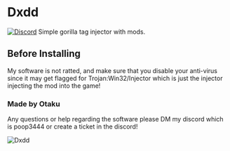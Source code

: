 # Dxdd
[![Discord](https://img.shields.io/discord/1114388554873831484?label=discord)](https://discord.gg/fXR6TErSca)
Simple gorilla tag injector with mods.

## Before Installing
My software is not ratted, and make sure that you disable your anti-virus since it may get flagged for Trojan:Win32/Injector which is just the injector injecting the mod into the game!

### Made by Otaku
Any questions or help regarding the software please DM my discord which is poop3444
or create a ticket in the discord!



![Dxdd](https://media.discordapp.net/attachments/1237926668350259200/1263052839845105725/image.png?ex=669e1b1f&is=669cc99f&hm=8e4e3a7e42434ec2622ece84f5c2ce060430b51d0fb1175665e17fc3d4bf0d4e&=&format=webp&quality=lossless)
